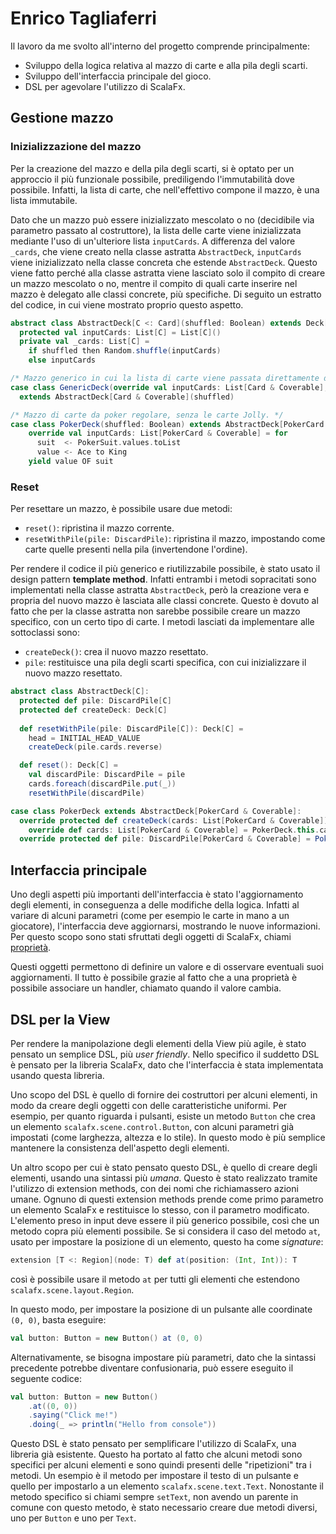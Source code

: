 # Enrico Tagliaferri

Il lavoro da me svolto all'interno del progetto comprende principalmente:
- Sviluppo della logica relativa al mazzo di carte e alla pila degli scarti.
- Sviluppo dell'interfaccia principale del gioco.
- DSL per agevolare l'utilizzo di ScalaFx.

## Gestione mazzo

### Inizializzazione del mazzo

Per la creazione del mazzo e della pila degli scarti, si è optato per un approccio il più funzionale possibile, prediligendo l'immutabilità dove possibile.
Infatti, la lista di carte, che nell'effettivo compone il mazzo, è una lista immutabile.

Dato che un mazzo può essere inizializzato mescolato o no (decidibile via parametro passato al costruttore), la lista delle carte viene inizializzata mediante l'uso di un'ulteriore lista `inputCards`.
A differenza del valore `_cards`, che viene creato nella classe astratta `AbstractDeck`, `inputCards` viene inizializzato nella classe concreta che estende `AbstractDeck`.
Questo viene fatto perché alla classe astratta viene lasciato solo il compito di creare un mazzo mescolato o no, mentre il compito di quali carte inserire nel mazzo è delegato alle classi concrete, più specifiche.
Di seguito un estratto del codice, in cui viene mostrato proprio questo aspetto.

```scala 3
abstract class AbstractDeck[C <: Card](shuffled: Boolean) extends Deck[C]:
  protected val inputCards: List[C] = List[C]()
  private val _cards: List[C] = 
    if shuffled then Random.shuffle(inputCards)
    else inputCards

/* Mazzo generico in cui la lista di carte viene passata direttamente dall'esterno. */
case class GenericDeck(override val inputCards: List[Card & Coverable], shuffled: Boolean)
  extends AbstractDeck[Card & Coverable](shuffled)

/* Mazzo di carte da poker regolare, senza le carte Jolly. */
case class PokerDeck(shuffled: Boolean) extends AbstractDeck[PokerCard & Coverable](shuffled):
    override val inputCards: List[PokerCard & Coverable] = for
      suit  <- PokerSuit.values.toList
      value <- Ace to King
    yield value OF suit
```

### Reset

Per resettare un mazzo, è possibile usare due metodi:
- `reset()`: ripristina il mazzo corrente.
- `resetWithPile(pile: DiscardPile)`: ripristina il mazzo, impostando come carte quelle presenti nella pila (invertendone l'ordine).

Per rendere il codice il più generico e riutilizzabile possibile, è stato usato il design pattern **template method**.
Infatti entrambi i metodi sopracitati sono implementati nella classe astratta `AbstractDeck`, però la creazione vera e propria del nuovo mazzo è lasciata alle classi concrete.
Questo è dovuto al fatto che per la classe astratta non sarebbe possibile creare un mazzo specifico, con un certo tipo di carte.
I metodi lasciati da implementare alle sottoclassi sono:
- `createDeck()`: crea il nuovo mazzo resettato.
- `pile`: restituisce una pila degli scarti specifica, con cui inizializzare il nuovo mazzo resettato.

```scala 3
abstract class AbstractDeck[C]:
  protected def pile: DiscardPile[C]
  protected def createDeck: Deck[C]
  
  def resetWithPile(pile: DiscardPile[C]): Deck[C] =
    head = INITIAL_HEAD_VALUE
    createDeck(pile.cards.reverse)

  def reset(): Deck[C] =
    val discardPile: DiscardPile = pile
    cards.foreach(discardPile.put(_))
    resetWithPile(discardPile)

case class PokerDeck extends AbstractDeck[PokerCard & Coverable]:
  override protected def createDeck(cards: List[PokerCard & Coverable]): Deck[PokerCard & Coverable] = new PokerDeck(false):
    override def cards: List[PokerCard & Coverable] = PokerDeck.this.cards
  override protected def pile: DiscardPile[PokerCard & Coverable] = PokerPile()
```

## Interfaccia principale

Uno degli aspetti più importanti dell'interfaccia è stato l'aggiornamento degli elementi, in conseguenza a delle modifiche della logica.
Infatti al variare di alcuni parametri (come per esempio le carte in mano a un giocatore), l'interfaccia deve aggiornarsi, mostrando le nuove informazioni.
Per questo scopo sono stati sfruttati degli oggetti di ScalaFx, chiami [proprietà](https://www.scalafx.org/docs/properties/).

Questi oggetti permettono di definire un valore e di osservare eventuali suoi aggiornamenti.
Il tutto è possibile grazie al fatto che a una proprietà è possibile associare un handler, chiamato quando il valore cambia.

## DSL per la View

Per rendere la manipolazione degli elementi della View più agile, è stato pensato un semplice DSL, più _user friendly_.
Nello specifico il suddetto DSL è pensato per la libreria ScalaFx, dato che l'interfaccia è stata implementata usando questa libreria.

Uno scopo del DSL è quello di fornire dei costruttori per alcuni elementi, in modo da creare degli oggetti con delle caratteristiche uniformi.
Per esempio, per quanto riguarda i pulsanti, esiste un metodo `Button` che crea un elemento `scalafx.scene.control.Button`, con alcuni parametri già impostati (come larghezza, altezza e lo stile).
In questo modo è più semplice mantenere la consistenza dell'aspetto degli elementi.

Un altro scopo per cui è stato pensato questo DSL, è quello di creare degli elementi, usando una sintassi più _umana_.
Questo è stato realizzato tramite l'utilizzo di extension methods, con dei nomi che richiamassero azioni umane.
Ognuno di questi extension methods prende come primo parametro un elemento ScalaFx e restituisce lo stesso, con il parametro modificato.
L'elemento preso in input deve essere il più generico possibile, così che un metodo copra più elementi possibile.
Se si considera il caso del metodo `at`, usato per impostare la posizione di un elemento, questo ha come _signature_:

```scala 3
extension [T <: Region](node: T) def at(position: (Int, Int)): T
```

così è possibile usare il metodo `at` per tutti gli elementi che estendono `scalafx.scene.layout.Region`.


In questo modo, per impostare la posizione di un pulsante alle coordinate `(0, 0)`, basta eseguire:

```scala 3
val button: Button = new Button() at (0, 0)
```

Alternativamente, se bisogna impostare più parametri, dato che la sintassi precedente potrebbe diventare confusionaria, può essere eseguito il seguente codice:

```scala 3
val button: Button = new Button()
	.at((0, 0))
	.saying("Click me!")
	.doing(_ => println("Hello from console"))
```

Questo DSL è stato pensato per semplificare l'utilizzo di ScalaFx, una libreria già esistente.
Questo ha portato al fatto che alcuni metodi sono specifici per alcuni elementi e sono quindi presenti delle "ripetizioni" tra i metodi.
Un esempio è il metodo per impostare il testo di un pulsante e quello per impostarlo a un elemento `scalafx.scene.text.Text`.
Nonostante il metodo specifico si chiami sempre `setText`, non avendo un parente in comune con questo metodo, è stato necessario creare due metodi diversi, uno per `Button` e uno per `Text`.